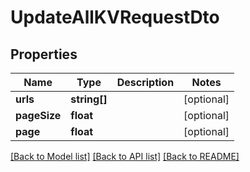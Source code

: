 # UpdateAllKVRequestDto

## Properties
Name | Type | Description | Notes
------------ | ------------- | ------------- | -------------
**urls** | **string[]** |  | [optional] 
**pageSize** | **float** |  | [optional] 
**page** | **float** |  | [optional] 

[[Back to Model list]](../README.md#documentation-for-models) [[Back to API list]](../README.md#documentation-for-api-endpoints) [[Back to README]](../README.md)


